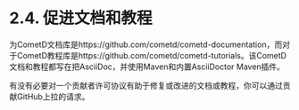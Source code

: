 # 2.4. 促进文档和教程
为CometD文档库是https://github.com/cometd/cometd-documentation，而对于CometD教程库是https://github.com/cometd/cometd-tutorials。该CometD文档和教程都写在把AsciiDoc，并使用Maven和内置AsciiDoctor Maven插件。

有没有必要对一个贡献者许可协议有助于修复或改进的文档或教程，你可以通过贡献GitHub上拉的请求。
